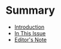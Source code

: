 # Summary

* [Introduction](summary.md)
* [In This Issue](in_this_issue.md)
* [Editor's Note](editors_note.md)

